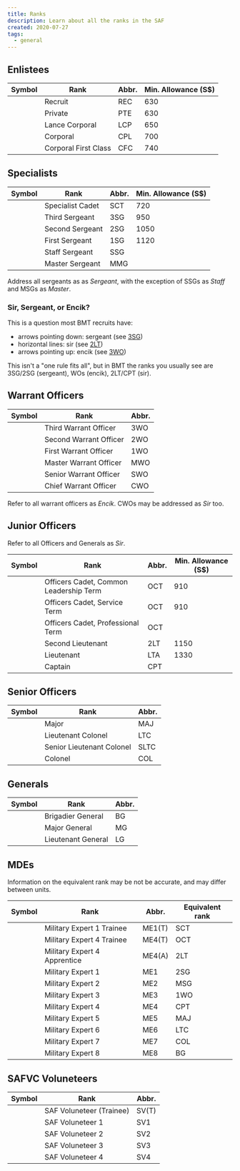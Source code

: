 ```yaml
---
title: Ranks
description: Learn about all the ranks in the SAF
created: 2020-07-27
tags:
  - general
---
```


## Enlistees

| Symbol | Rank | Abbr. | Min. Allowance (S$) | 
| -- | -- | -- | -- | 
| | Recruit | REC | 630 |
| | Private | PTE | 630 |
| <image-comp path="ranks/saf/light/lcp.png" :reset="true" :rank="true"></image-comp> | Lance Corporal | LCP | 650 |
| <image-comp path="ranks/saf/light/cpl.png" :reset="true" :rank="true"></image-comp> | Corporal | CPL | 700 |
| <image-comp path="ranks/saf/light/cfc.png" :reset="true" :rank="true"></image-comp> | Corporal First Class | CFC  | 740 |

## Specialists

| Symbol | Rank | Abbr. | Min. Allowance (S$) |
| -- | -- | -- | -- | 
| <image-comp path="ranks/saf/light/sct.png" :reset="true" :rank="true"></image-comp> | Specialist Cadet | SCT | 720 |
| <image-comp path="ranks/saf/light/3sg.png" :reset="true" :rank="true"></image-comp> | Third Sergeant | 3SG  | 950 |
| <image-comp path="ranks/saf/light/2sg.png" :reset="true" :rank="true"></image-comp> | Second Sergeant | 2SG  | 1050 |
| <image-comp path="ranks/saf/light/1sg.png" :reset="true" :rank="true"></image-comp> | First Sergeant | 1SG  | 1120 |
| <image-comp path="ranks/saf/light/ssg.png" :reset="true" :rank="true"></image-comp>  | Staff Sergeant | SSG |
| <image-comp path="ranks/saf/light/msg.png" :reset="true" :rank="true"></image-comp>  | Master Sergeant | MMG |

Address all sergeants as as *Sergeant*, with the exception of SSGs as *Staff* and MSGs as *Master*.

### Sir, Sergeant, or Encik?
This is a question most BMT recruits have:
- arrows pointing down: sergeant (see [3SG](#specialists))
- horizontal lines: sir (see [2LT](#junior-officers))
- arrows pointing up: encik (see [3WO](#warrant-officers))

This isn't a "one rule fits all", but in BMT the ranks you usually see are 3SG/2SG (sergeant), WOs (encik), 2LT/CPT (sir).

## Warrant Officers

| Symbol | Rank | Abbr. | 
| -- | -- | -- | 
| <image-comp path="ranks/saf/light/3wo.png" :reset="true" :rank="true"></image-comp> | Third Warrant Officer | 3WO
| <image-comp path="ranks/saf/light/2wo.png" :reset="true" :rank="true"></image-comp> | Second Warrant Officer | 2WO
| <image-comp path="ranks/saf/light/1wo.png" :reset="true" :rank="true"></image-comp> | First Warrant Officer | 1WO
| <image-comp path="ranks/saf/light/mwo.png" :reset="true" :rank="true"></image-comp> | Master Warrant Officer | MWO
| <image-comp path="ranks/saf/light/swo.png" :reset="true" :rank="true"></image-comp>| Senior Warrant Officer | SWO
| <image-comp path="ranks/saf/light/cwo.png" :reset="true" :rank="true"></image-comp> | Chief Warrant Officer | CWO 

Refer to all warrant officers as *Encik*. CWOs may be addressed as *Sir* too.

## Junior Officers

Refer to all Officers and Generals as *Sir*.

| Symbol | Rank | Abbr. | Min. Allowance (S$) |
| -- | -- | -- | -- |
| <image-comp path="ranks/saf/light/octl.png" :reset="true" :rank="true"></image-comp> | Officers Cadet, Common Leadership Term | OCT | 910 |
| <image-comp path="ranks/saf/light/octs.png" :reset="true" :rank="true"></image-comp> | Officers Cadet, Service Term | OCT | 910 |
| <image-comp path="ranks/saf/light/octp.png" :reset="true" :rank="true"></image-comp> | Officers Cadet, Professional Term | OCT | | 910 |
| <image-comp path="ranks/saf/light/2lt.png" :reset="true" :rank="true"></image-comp> | Second Lieutenant | 2LT  | 1150 |
| <image-comp path="ranks/saf/light/lta.png" :reset="true" :rank="true"></image-comp> | Lieutenant | LTA  | 1330 |
| <image-comp path="ranks/saf/light/cpt.png" :reset="true" :rank="true"></image-comp> | Captain | CPT 

## Senior Officers

| Symbol | Rank | Abbr. |
| -- | -- | -- | 
| <image-comp path="ranks/saf/light/maj.png" :reset="true" :rank="true"></image-comp> | Major | MAJ 
| <image-comp path="ranks/saf/light/ltc.png" :reset="true" :rank="true"></image-comp>| Lieutenant Colonel | LTC 
| <image-comp path="ranks/saf/light/sltc.png" :reset="true" :rank="true"></image-comp> | Senior Lieutenant Colonel | SLTC 
| <image-comp path="ranks/saf/light/col.png" :reset="true" :rank="true"></image-comp> | Colonel | COL 

## Generals

| Symbol | Rank | Abbr. |
| -- | -- | -- |
| <image-comp path="ranks/saf/light/bg.png" :reset="true" :rank="true"></image-comp> | Brigadier General | BG  |
| <image-comp path="ranks/saf/light/mg.png" :reset="true" :rank="true"></image-comp> | Major General | MG  |
| <image-comp path="ranks/saf/light/lg.png" :reset="true" :rank="true"></image-comp> | Lieutenant General | LG  |

<!-- ## Military Domain Experts -->
## MDEs

<alert type="error">
Information on the equivalent rank may be not be accurate, and may differ between units.
</alert>


| Symbol | Rank | Abbr. | Equivalent rank |
| -- | -- | -- | -- |
| <image-comp path="ranks/saf/light/me1t.png" :reset="true" :rank="true"></image-comp> | Military Expert 1 Trainee | ME1(T) | SCT |
| <image-comp path="ranks/saf/light/me4t.png" :reset="true" :rank="true"></image-comp> | Military Expert 4 Trainee | ME4(T) | OCT |
| <image-comp path="ranks/saf/light/me4a.png" :reset="true" :rank="true"></image-comp>| Military Expert 4 Apprentice | ME4(A) | 2LT |
| <image-comp path="ranks/saf/light/me1.png" :reset="true" :rank="true"></image-comp> | Military Expert 1 | ME1 | 2SG |
| <image-comp path="ranks/saf/light/me2.png" :reset="true" :rank="true"></image-comp> | Military Expert 2 | ME2 | MSG |
| <image-comp path="ranks/saf/light/me3.png" :reset="true" :rank="true"></image-comp> | Military Expert 3 | ME3 | 1WO |
| <image-comp path="ranks/saf/light/me4.png" :reset="true" :rank="true"></image-comp> | Military Expert 4 | ME4 | CPT |
| <image-comp path="ranks/saf/light/me5.png" :reset="true" :rank="true"></image-comp> | Military Expert 5 | ME5 | MAJ |
| <image-comp path="ranks/saf/light/me6.png" :reset="true" :rank="true"></image-comp> | Military Expert 6 | ME6 | LTC |
| <image-comp path="ranks/saf/light/me7.png" :reset="true" :rank="true"></image-comp> | Military Expert 7 | ME7 | COL |
| <image-comp path="ranks/saf/light/me8.png" :reset="true" :rank="true"></image-comp> | Military Expert 8 | ME8 | BG |


## SAFVC Voluneteers

| Symbol | Rank | Abbr. | 
| -- | -- | -- | 
| <image-comp path="ranks/saf/light/svt.png" :reset="true" :rank="true"></image-comp> | SAF Voluneteer (Trainee) | SV(T) |
| <image-comp path="ranks/saf/light/sv1.png" :reset="true" :rank="true"></image-comp> | SAF Voluneteer 1 | SV1 |
| <image-comp path="ranks/saf/light/sv2.png" :reset="true" :rank="true"></image-comp> | SAF Voluneteer 2 | SV2 |
| <image-comp path="ranks/saf/light/sv3.png" :reset="true" :rank="true"></image-comp> | SAF Voluneteer 3 | SV3 |
| <image-comp path="ranks/saf/light/sv4.png" :reset="true" :rank="true"></image-comp> | SAF Voluneteer 4 | SV4 |